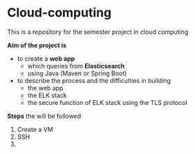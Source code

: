# Cloud-computing
This is a repository for the semester project in cloud computing

**Aim of the project is**
- to create a **web app** 
  - which queries from **Elasticsearch**
  - using Java (Maven or Spring Boot)
- to describe the process and the difficulties in building
  - the web app
  - the ELK stack
  - the secure function of ELK stack using the TLS protocol

**Steps** the will be followed
1. Create a VM 
2. SSH
3. 
